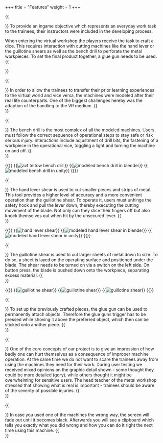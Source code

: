 +++
title = "Features"
weight = 1
+++

{{<section title="Training-related task">}}
To provide an ingame objective which represents an everyday work task to the trainees, their instructors were included in the developing process.

When entering the virtual workshop the players receive the task to craft a dice. This requires interaction with cutting machines like the hand lever or the guillotine shears as well as the bench drill to perforate the metal workpieces. To set the final product together, a glue gun needs to be used. 
{{</section>}}

{{<section title="Interactable realistic machines">}}
In order to allow the trainees to transfer their prior learning experiences to the virtual world and vice versa, the machines were modeled after their real life counterparts.
One of the biggest challenges hereby was the adaption of the handling to the VR medium.
{{</section>}}

{{<section title="Bench Drill">}}
The bench drill is the most complex of all the modeled machines.
Users must follow the correct sequence of operational steps to stay safe or risk serious injury.
Interactions include adjustment of drill bits, the fastening of a workpiece in the operational vice, toggling a light and turning the machine on and off.
{{</section>}}

{{<gallery>}}
	{{<image src="bench_drill_avt.jpg" alt="avt teltow bench drill" caption="1. avt teltow - bench drill - reference">}}
	{{<image src="bench_drill_blender.png" alt="modeled bench drill in blender" caption="2. our modeled bench drill in blender">}}
	{{<image src="bench_drill_unity.png" alt="modeled bench drill in unity" caption="3. our modeled bench drill in unity">}}
{{</gallery>}}

{{<section title="Hand lever shear">}}
The hand lever shear is used to cut smaller pieces and strips of metal.
This tool provides a higher level of accuracy and a more convenient operation than the guillotine shear.
To operate it, users must unhinge the safety hook and pull the lever down, thereby executing the cutting movement of the blade. Not only can they slice their fingers off but also knock themselves out when hit by the unsecured lever.
{{</section>}}

{{<gallery>}}
	{{<image src="hand_lever_shear_bfw.png" alt="hand lever shear" caption="1. bfw - hand lever shear - reference">}}
	{{<image src="hand_lever_shear_blender.png" alt="modeled hand lever shear in blender" caption="2. our modeled hand lever shear in blender">}}
	{{<image src="hand_lever_shear_unity.png" alt="modeled hand lever shear in unity" caption="3. our modeled hand lever shear in unity">}}
{{</gallery>}}

{{<section title="Guillotine shear">}}
The guillotine shear is used to cut larger sheets of metal down to size. To do so, a sheet is layed on the operating surface and positioned under the blade.
The shear needs to be turned on via a switch on the left side. On button press, the blade is pushed down onto the workpiece, separating excess material. 
{{</section>}}

{{<gallery>}}
	{{<image src="guillotine_shear_avt.jpg" alt="guillotine shear" caption="1. avt teltow - guillotine shear - Reference">}}
	{{<image src="guillotine_shear_blender.png" alt="guillotine shear" caption="2. our modeled guillotine shear in blender">}}
	{{<image src="guillotine_shear_unity.png" alt="guillotine shear" caption="3. our modeled guillotine shear in unity">}}
{{</gallery>}}

{{<section title="Glue Gun">}}
To set up the previously crafted pieces, the glue gun can be used to permanently attach objects. 
Therefore the glue guns trigger has to be pressed while shoving it above the preferred object, which then can be sticked onto another piece.
{{</section>}}

{{<section title="Injury simulation">}}
One of the core concepts of our project is to give an impression of how badly one can hurt themselves as a consequence of improper machine operation.
At the same time we do not want to scare the trainees away from using the machines they need for their work.
During user testing we received mixed opinions on the graphic detail shown - some thought they could be more detailed (gory), while others thought it might be overwhelming for sensitive users.
The head teacher of the metal workshop stressed that showing what is real is important - trainees should be aware of the severity of possible injuries.
{{</section>}}

{{<section title="Clipboard Feedback">}}
In case you used one of the machines the wrong way, the screen will fade out until it becomes black. 
Afterwards you will see a clipboard which tells you exactly what you did wrong and how you can do it right the next time using this machine. 
{{</section>}}